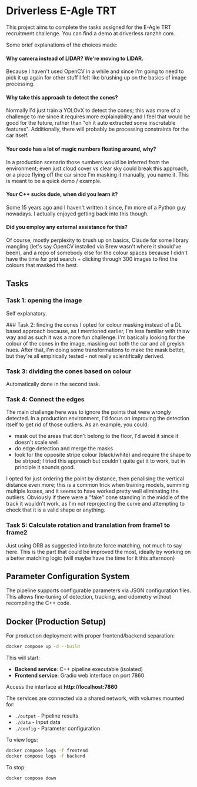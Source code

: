 # Driverless E-Agle TRT
This project aims to complete the tasks assigned for the E-Agle TRT recruitment challenge. You can find a demo at driverless <dot> ranzhh <dot> com.

Some brief explanations of the choices made:

#### Why camera instead of LIDAR? We're moving to LIDAR.
Because I haven't used OpenCV in a while and since I'm going to need to pick it up again for other stuff I felt like brushing up on the basics of image processing.

#### Why take this approach to detect the cones?
Normally I'd just train a YOLOvX to detect the cones; this was more of a challenge to me since it requires more explainability and I feel that would be good for the future, rather than "oh it auto extracted some inscrutable features". Additionally, there will probably be processing constraints for the car itself.

#### Your code has a lot of magic numbers floating around, why?
In a production scenario those numbers would be inferred from the environment; even just cloud cover vs clear sky could break this approach, or a piece flying off the car since I'm masking it manually, you name it. This is meant to be a quick demo / example.

#### Your C++ sucks dude, when did you learn it?
Some 15 years ago and I haven't written it since, I'm more of a Python guy nowadays. I actually enjoyed getting back into this though.

#### Did you employ any external assistance for this?
Of course, mostly perplexity to brush up on basics, Claude for some library mangling (let's say OpenCV installed via Brew wasn't where it should've been), and a repo of somebody else for the colour spaces because I didn't have the time for grid search + clicking through 300 images to find the colours that masked the best.

## Tasks
### Task 1: opening the image
Self explanatory.

### Task 2: finding the cones
I opted for colour masking instead of a DL based approach because, as I mentioned earlier, I'm less familiar with thisw way and as such it was a more fun challenge. I'm basically looking for the colour of the cones in the image, masking out both the car and all greyish hues. After that, I'm doing some transformations to make the mask better, but they're all empirically tested - not really scientifically derived.

### Task 3: dividing the cones based on colour
Automatically done in the second task.

### Task 4: Connect the edges
The main challenge here was to ignore the points that were wrongly detected. In a production environment, I'd focus on improving the detection itself to get rid of those outliers. As an example, you could:
- mask out the areas that don't belong to the floor, I'd avoid it since it doesn't scale well
- do edge detection and merge the masks
- look for the opposite stripe colour (black/white) and require the shape to be striped; I tried this approach but couldn't quite get it to work, but in principle it sounds good.

I opted for just ordering the point by distance, then penalising the vertical distance even more; this is a common trick when training models, summing multiple losses, and it seems to have worked pretty well eliminating the outliers. Obviously if there were a "fake" cone standing in the middle of the track it wouldn't work, as I'm not reprojecting the curve and attempting to check that it is a valid shape or anything.

### Task 5: Calculate rotation and translation from frame1 to frame2
Just using ORB as suggested into brute force matching, not much to say here. This is the part that could be improved the most, ideally by working on a better matching logic (will maybe have the time for it this afternoon)

## Parameter Configuration System

The pipeline supports configurable parameters via JSON configuration files. This allows fine-tuning of detection, tracking, and odometry without recompiling the C++ code.

## Docker (Production Setup)
For production deployment with proper frontend/backend separation:

```bash
docker compose up -d --build
```

This will start:
- **Backend service**: C++ pipeline executable (isolated)
- **Frontend service**: Gradio web interface on port 7860

Access the interface at **http://localhost:7860**

The services are connected via a shared network, with volumes mounted for:
- `./output` - Pipeline results
- `./data` - Input data
- `./config` - Parameter configuration

To view logs:
```bash
docker compose logs -f frontend
docker compose logs -f backend
```

To stop:
```bash
docker compose down
```
